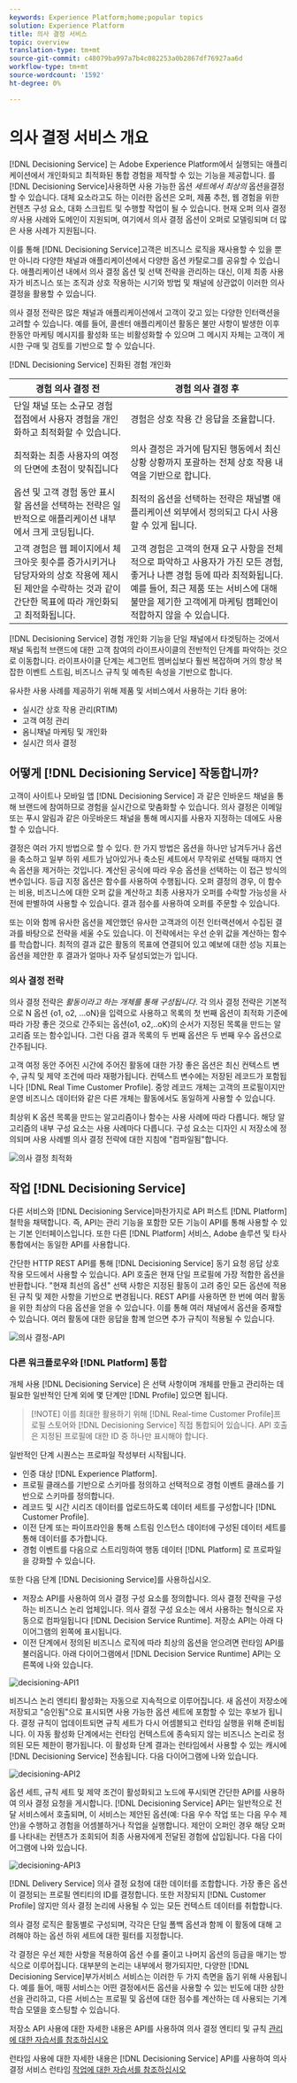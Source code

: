 ```yaml
---
keywords: Experience Platform;home;popular topics
solution: Experience Platform
title: 의사 결정 서비스
topic: overview
translation-type: tm+mt
source-git-commit: c48079ba997a7b4c082253a0b2867df76927aa6d
workflow-type: tm+mt
source-wordcount: '1592'
ht-degree: 0%

---
```



# 의사 결정 서비스 개요

[!DNL Decisioning Service] 는 Adobe Experience Platform에서 실행되는 애플리케이션에서 개인화되고 최적화된 통합 경험을 제작할 수 있는 기능을 제공합니다. 를 [!DNL Decisioning Service]사용하면 사용 가능한 옵션 *세트에서 최상의* 옵션을결정할 수 있습니다. 대체 요소라고도 하는 이러한 옵션은 오퍼, 제품 추천, 웹 경험을 위한 컨텐츠 구성 요소, 대화 스크립트 및 수행할 작업이 될 수 있습니다. 현재 오퍼 의사 결정 *의* 사용 사례와 도메인이 지원되며, 여기에서 의사 결정 옵션이 오퍼로 모델링되며 더 많은 사용 사례가 지원됩니다.

이를 통해 [!DNL Decisioning Service]고객은 비즈니스 로직을 재사용할 수 있을 뿐만 아니라 다양한 채널과 애플리케이션에서 다양한 옵션 카탈로그를 공유할 수 있습니다. 애플리케이션 내에서 의사 결정 옵션 및 선택 전략을 관리하는 대신, 이제 최종 사용자가 비즈니스 또는 조직과 상호 작용하는 시기와 방법 및 채널에 상관없이 이러한 의사 결정을 활용할 수 있습니다.

의사 결정 전략은 많은 채널과 애플리케이션에서 고객이 갖고 있는 다양한 인터랙션을 고려할 수 있습니다. 예를 들어, 콜센터 애플리케이션 활동은 불만 사항이 발생한 이후 한동안 마케팅 메시지를 활성화 또는 비활성화할 수 있으며 그 메시지 자체는 고객이 게시한 구매 및 검토를 기반으로 할 수 있습니다.

[!DNL Decisioning Service] 진화된 경험 개인화

| 경험 의사 결정 전 | 경험 의사 결정 후 |
| --- | --- |
| 단일 채널 또는 소규모 경험 접점에서 사용자 경험을 개인화하고 최적화할 수 있습니다. | 경험은 상호 작용 간 응답을 조율합니다. |
| 최적화는 최종 사용자의 여정의 단면에 초점이 맞춰집니다 | 의사 결정은 과거에 탐지된 행동에서 최신 상황 상황까지 포괄하는 전체 상호 작용 내역을 기반으로 합니다. |
| 옵션 및 고객 경험 동안 표시할 옵션을 선택하는 전략은 일반적으로 애플리케이션 내부에서 크게 코딩됩니다. | 최적의 옵션을 선택하는 전략은 채널별 애플리케이션 외부에서 정의되고 다시 사용할 수 있게 됩니다. |
| 고객 경험은 웹 페이지에서 체크아웃 횟수를 증가시키거나 담당자와의 상호 작용에 제시된 제안을 수락하는 것과 같이 간단한 목표에 따라 개인화되고 최적화됩니다. | 고객 경험은 고객의 현재 요구 사항을 전체적으로 파악하고 사용자가 가진 모든 경험, 좋거나 나쁜 경험 등에 따라 최적화됩니다. 예를 들어, 최근 제품 또는 서비스에 대해 불만을 제기한 고객에게 마케팅 캠페인이 적합하지 않을 수 있습니다. |

[!DNL Decisioning Service] 경험 개인화 기능을 단일 채널에서 타겟팅하는 것에서 채널 독립적 브랜드에 대한 고객 참여의 라이프사이클의 전반적인 단계를 파악하는 것으로 이동합니다. 라이프사이클 단계는 세그먼트 멤버십보다 훨씬 복잡하며 거의 항상 복잡한 이벤트 스트림, 비즈니스 규칙 및 예측된 속성을 기반으로 합니다.

유사한 사용 사례를 제공하기 위해 제품 및 서비스에서 사용하는 기타 용어:

- 실시간 상호 작용 관리(RTIM)
- 고객 여정 관리
- 옴니채널 마케팅 및 개인화
- 실시간 의사 결정

## 어떻게 [!DNL Decisioning Service] 작동합니까?

고객이 사이트나 모바일 앱 [!DNL Decisioning Service] 과 같은 인바운드 채널을 통해 브랜드에 참여하므로 경험을 실시간으로 맞춤화할 수 있습니다. 의사 결정은 이메일 또는 푸시 알림과 같은 아웃바운드 채널을 통해 메시지를 사용자 지정하는 데에도 사용할 수 있습니다.

결정은 여러 가지 방법으로 할 수 있다. 한 가지 방법은 옵션을 하나만 남겨두거나 옵션을 축소하고 일부 하위 세트가 남아있거나 축소된 세트에서 무작위로 선택될 때까지 연속 옵션을 제거하는 것입니다. 계산된 공식에 따라 우승 옵션을 선택하는 이 접근 방식의 변수입니다. 등급 지정 옵션은 함수를 사용하여 수행됩니다. 오퍼 결정의 경우, 이 함수는 비용, 비즈니스에 대한 오퍼 값을 계산하고 최종 사용자가 오퍼를 수락할 가능성을 사전에 판별하여 사용할 수 있습니다. 결과 점수를 사용하여 오퍼를 주문할 수 있습니다.

또는 이와 함께 유사한 옵션을 제안했던 유사한 고객과의 이전 인터랙션에서 수집된 결과를 바탕으로 전략을 세울 수도 있습니다. 이 전략에서는 우선 순위 값을 계산하는 함수를 학습합니다. 최적의 결과 값은 활동의 목표에 연결되어 있고 예보에 대한 성능 지표는 옵션을 제안한 후 결과가 얼마나 자주 달성되었는가 입니다.

### 의사 결정 전략

의사 결정 전략은 _활동이라고 하는 개체를 통해 구성됩니다_. 각 의사 결정 전략은 기본적으로 N 옵션 {o1, o2, ...oN}을 입력으로 사용하고 목록의 첫 번째 옵션이 최적화 기준에 따라 가장 좋은 것으로 간주되는 옵션(o1, o2,..oK)의 순서가 지정된 목록을 만드는 알고리즘 또는 함수입니다. 그런 다음 결과 목록의 두 번째 옵션은 두 번째 우수 옵션으로 간주됩니다.

고객 여정 동안 주어진 시간에 주어진 활동에 대한 가장 좋은 옵션은 최신 컨텍스트 변수, 규칙 및 제약 조건에 따라 재평가됩니다. 컨텍스트 변수에는 저장된 레코드가 포함됩니다 [!DNL Real Time Customer Profile]. 중앙 레코드 개체는 고객의 프로필이지만 운영 비즈니스 데이터와 같은 다른 개체는 활동에서도 동일하게 사용할 수 있습니다.

최상위 K 옵션 목록을 만드는 알고리즘이나 함수는 사용 사례에 따라 다릅니다. 해당 알고리즘의 내부 구성 요소는 사용 사례마다 다릅니다. 구성 요소는 디자인 시 저장소에 정의되며 사용 사례별 의사 결정 전략에 대한 지침에 &quot;컴파일됨&quot;합니다.

![의사 결정 최적화](./images/decisioning-optimization.png)

## 작업 [!DNL Decisioning Service]

다른 서비스와 [!DNL Decisioning Service]마찬가지로 API 퍼스트 [!DNL Platform] 철학을 채택합니다. 즉, API는 관리 기능을 포함한 모든 기능이 API를 통해 사용할 수 있는 기본 인터페이스입니다. 또한 다른 [!DNL Platform] 서비스, Adobe 솔루션 및 타사 통합에서는 동일한 API를 사용합니다.

간단한 HTTP REST API를 통해 [!DNL Decisioning Service] 동기 요청 응답 상호 작용 모드에서 사용할 수 있습니다. API 호출은 현재 단일 프로필에 가장 적합한 옵션을 반환합니다. &quot;현재 최선의 옵션&quot; 선택 사항은 지정된 활동이 고려 중인 모든 옵션에 적용된 규칙 및 제한 사항을 기반으로 변경됩니다. REST API를 사용하면 한 번에 여러 활동을 위한 최상의 다음 옵션을 얻을 수 있습니다. 이를 통해 여러 채널에서 옵션을 중재할 수 있습니다. 여러 활동에 대한 응답을 함께 얻으면 추가 규칙이 적용될 수 있습니다.

![의사 결정-API](./images/decisioning-API.png)

### 다른 워크플로우와 [!DNL Platform] 통합

개체 사용 [!DNL Decisioning Service] 은 선택 사항이며 개체를 만들고 관리하는 데 필요한 일반적인 단계 외에 몇 단계만 [!DNL Profile] 있으면 됩니다.

>[!NOTE] 이를 최대한 활용하기 위해 [!DNL Real-time Customer Profile]프로필 스토어와 [!DNL Decisioning Service] 직접 통합되어 있습니다. API 호출은 지정된 프로필에 대한 ID 중 하나만 표시해야 합니다.

일반적인 단계 시퀀스는 프로파일 작성부터 시작됩니다.

- 인증 대상 [!DNL Experience Platform].
- 프로필 클래스를 기반으로 스키마를 정의하고 선택적으로 경험 이벤트 클래스를 기반으로 스키마를 정의합니다.
- 레코드 및 시간 시리즈 데이터를 업로드하도록 데이터 세트를 구성합니다 [!DNL Customer Profile].
- 이전 단계 또는 파이프라인을 통해 스트림 인스턴스 데이터에 구성된 데이터 세트를 통해 데이터를 추가합니다.
- 경험 이벤트를 다음으로 스트리밍하여 행동 데이터 [!DNL Platform] 로 프로파일을 강화할 수 있습니다.

또한 다음 단계 [!DNL Decisioning Service]를 사용하십시오.

- 저장소 API를 사용하여 의사 결정 구성 요소를 정의합니다. 의사 결정 전략을 구성하는 비즈니스 논리 업체입니다. 의사 결정 구성 요소는 에서 사용하는 형식으로 자동으로 컴파일됩니다 [!DNL Decision Service Runtime]. 저장소 API는 아래 다이어그램의 왼쪽에 표시됩니다.
- 이전 단계에서 정의된 비즈니스 로직에 따라 최상의 옵션을 얻으려면 런타임 API를 불러옵니다. 아래 다이어그램에서 [!DNL Decision Service Runtime] API는 오른쪽에 나와 있습니다.

![decisioning-API1](./images/decisioning-API1.png)

비즈니스 논리 엔티티 활성화는 자동으로 지속적으로 이루어집니다. 새 옵션이 저장소에 저장되고 &quot;승인됨&quot;으로 표시되면 사용 가능한 옵션 세트에 포함할 수 있는 후보가 됩니다. 결정 규칙이 업데이트되면 규칙 세트가 다시 어셈블되고 런타임 실행을 위해 준비됩니다. 이 자동 활성화 단계에서는 런타임 컨텍스트에 종속되지 않는 비즈니스 논리로 정의된 모든 제한이 평가됩니다. 이 활성화 단계 결과는 런타임에서 사용할 수 있는 캐시에 [!DNL Decisioning Service] 전송됩니다. 다음 다이어그램에 나와 있습니다.

![decisioning-API2](./images/decisioning-API2.png)

옵션 세트, 규칙 세트 및 제약 조건이 활성화되고 노드에 푸시되면 간단한 API를 사용하여 의사 결정 요청을 게시합니다. [!DNL Decisioning Service] API는 일반적으로 전달 서비스에서 호출되며, 이 서비스는 제안된 옵션(예: 다음 우수 작업 또는 다음 우수 제안)을 수행하고 경험을 어셈블하거나 작업을 실행합니다. 제안이 오퍼인 경우 해당 오퍼를 나타내는 컨텐츠가 조회되어 최종 사용자에게 전달된 경험에 삽입됩니다. 다음 다이어그램에 나와 있습니다.

![decisioning-API3](./images/decisioning-API3.png)

[!DNL Delivery Service] 의사 결정 요청에 대한 데이터를 조합합니다. 가장 좋은 옵션이 결정되는 프로필 엔티티의 ID를 결정합니다. 또한 저장되지 [!DNL Customer Profile] 않지만 의사 결정 논리에 사용될 수 있는 모든 컨텍스트 데이터를 취합합니다.

의사 결정 로직은 활동별로 구성되며, 각각은 단일 폴백 옵션과 함께 이 활동에 대해 고려해야 하는 옵션 하위 세트에 대한 필터를 지정합니다.

각 결정은 우선 제한 사항을 적용하여 옵션 수를 줄이고 나머지 옵션의 등급을 매기는 방식으로 이루어집니다. 대부분의 논리는 내부에서 평가되지만, 다양한 [!DNL Decisioning Service]부가서비스 서비스는 이러한 두 가지 측면을 돕기 위해 사용됩니다. 예를 들어, 매핑 서비스는 어떤 결정에서든 옵션을 사용할 수 있는 빈도에 대한 상한선을 관리하고, 다른 서비스는 프로필 및 옵션에 대한 점수를 계산하는 데 사용되는 기계 학습 모델을 호스팅할 수 있습니다.

저장소 API 사용에 대한 자세한 내용은 API를 사용하여 의사 결정 엔티티 및 규칙 [관리에 대한 자습서를 참조하십시오](./tutorials/entities.md)

런타임 사용에 대한 자세한 내용은 [!DNL Decisioning Service] API를 사용하여 의사 결정 서비스 런타임 [작업에 대한 자습서를 참조하십시오](./tutorials/runtime.md)